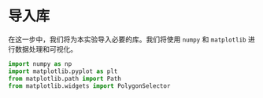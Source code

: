 # 导入库

在这一步中，我们将为本实验导入必要的库。我们将使用 `numpy` 和 `matplotlib` 进行数据处理和可视化。

```python
import numpy as np
import matplotlib.pyplot as plt
from matplotlib.path import Path
from matplotlib.widgets import PolygonSelector
```
